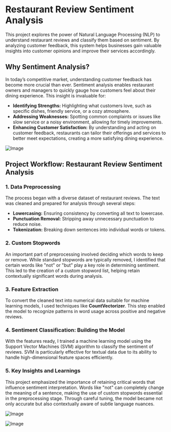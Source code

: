 # Restaurant Review Sentiment Analysis

This project explores the power of Natural Language Processing (NLP) to understand restaurant reviews and classify them based on sentiment. By analyzing customer feedback, this system helps businesses gain valuable insights into customer opinions and improve their services accordingly.

## Why Sentiment Analysis?

In today’s competitive market, understanding customer feedback has become more crucial than ever. Sentiment analysis enables restaurant owners and managers to quickly gauge how customers feel about their dining experience. This insight is invaluable for:

- **Identifying Strengths:** Highlighting what customers love, such as specific dishes, friendly service, or a cozy atmosphere.
- **Addressing Weaknesses:** Spotting common complaints or issues like slow service or a noisy environment, allowing for timely improvements.
- **Enhancing Customer Satisfaction:** By understanding and acting on customer feedback, restaurants can tailor their offerings and services to better meet expectations, creating a more satisfying dining experience.


![Image](https://github.com/user-attachments/assets/873d2b6c-28d4-478a-9805-605f8c807893)


## Project Workflow: Restaurant Review Sentiment Analysis

### 1. Data Preprocessing

The process began with a diverse dataset of restaurant reviews. The text was cleaned and prepared for analysis through several steps:

- **Lowercasing:** Ensuring consistency by converting all text to lowercase.
- **Punctuation Removal:** Stripping away unnecessary punctuation to reduce noise.
- **Tokenization:** Breaking down sentences into individual words or tokens.

### 2. Custom Stopwords

An important part of preprocessing involved deciding which words to keep or remove. While standard stopwords are typically removed, I identified that certain words like "not" or "but" play a key role in determining sentiment. This led to the creation of a custom stopword list, helping retain contextually significant words during analysis.

### 3. Feature Extraction

To convert the cleaned text into numerical data suitable for machine learning models, I used techniques like **CountVectorizer**. This step enabled the model to recognize patterns in word usage across positive and negative reviews.

### 4. Sentiment Classification: Building the Model

With the features ready, I trained a machine learning model using the Support Vector Machines (SVM) algorithm to classify the sentiment of reviews. SVM is particularly effective for textual data due to its ability to handle high-dimensional feature spaces efficiently.

### 5. Key Insights and Learnings

This project emphasized the importance of retaining critical words that influence sentiment interpretation. Words like "not" can completely change the meaning of a sentence, making the use of custom stopwords essential in the preprocessing stage. Through careful tuning, the model became not only accurate but also contextually aware of subtle language nuances.

![Image](https://github.com/user-attachments/assets/31144d15-c174-41b6-8f91-b014cc8c2b9d)

![Image](https://github.com/user-attachments/assets/c13ab986-6b8b-47e7-9667-030c59dbe598)
